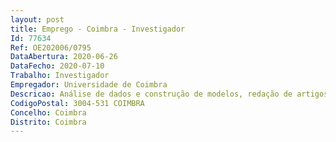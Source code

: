 ```yaml
--- 
layout: post
title: Emprego - Coimbra - Investigador
Id: 77634
Ref: OE202006/0795
DataAbertura: 2020-06-26
DataFecho: 2020-07-10
Trabalho: Investigador
Empregador: Universidade de Coimbra
Descricao: Análise de dados e construção de modelos, redação de artigos científicos, redação de propostas de projetos a submeter a entidades financiadoras, divulgação de ciência e apoio à gestão de projetos científicos, tendo como temas a privilegiar a inovação e empreendedorismo ou as decisões e políticas em saúde, sem prejuízo de outros temas estratégicos para o CeBER.
CodigoPostal: 3004-531 COIMBRA
Concelho: Coimbra
Distrito: Coimbra
--- 
```

